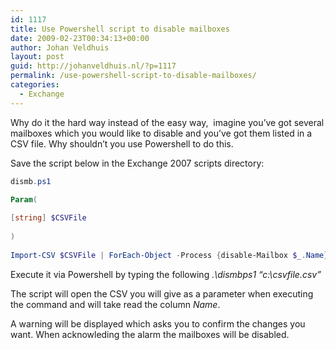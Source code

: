 ```yaml
---
id: 1117
title: Use Powershell script to disable mailboxes
date: 2009-02-23T00:34:13+00:00
author: Johan Veldhuis
layout: post
guid: http://johanveldhuis.nl/?p=1117
permalink: /use-powershell-script-to-disable-mailboxes/
categories:
  - Exchange
---
```

Why do it the hard way instead of the easy way,  imagine you&#8217;ve got several mailboxes which you would like to disable and you&#8217;ve got them listed in a CSV file. Why shouldn&#8217;t you use Powershell to do this.

Save the script below in the Exchange 2007 scripts directory:

```PowerShell
dismb.ps1

Param(
  
[string] $CSVFile
  
)
  
Import-CSV $CSVFile | ForEach-Object -Process {disable-Mailbox $_.Name}
```

Execute it via Powershell by typing the following _.\dismbps1 &#8220;c:\csvfile.csv&#8221;_

The script will open the CSV you will give as a parameter when executing the command and will take read the column _Name_.

A warning will be displayed which asks you to confirm the changes you want. When acknowleding the alarm the mailboxes will be disabled.